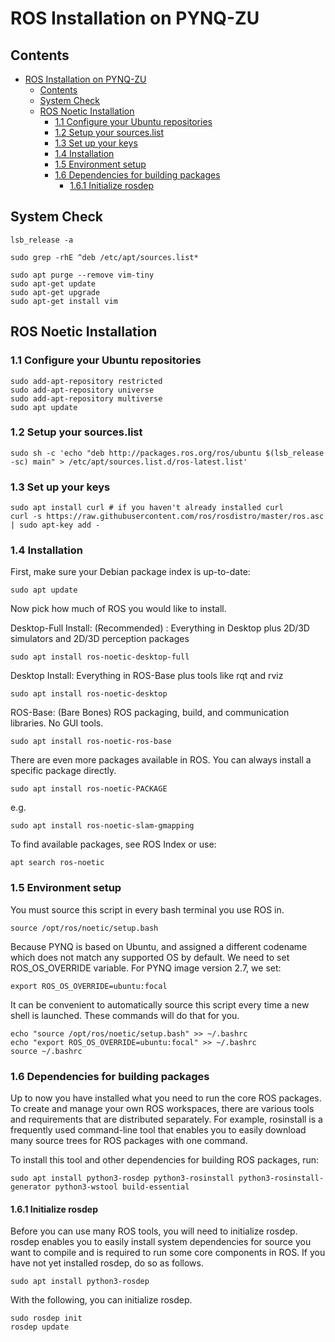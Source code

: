 # ROS Installation on PYNQ-ZU

## Contents
- [ROS Installation on PYNQ-ZU](#ros-installation-on-pynq-zu)
  - [Contents](#contents)
  - [System Check](#system-check)
  - [ROS Noetic Installation](#ros-noetic-installation)
    - [1.1 Configure your Ubuntu repositories](#11-configure-your-ubuntu-repositories)
    - [1.2 Setup your sources.list](#12-setup-your-sourceslist)
    - [1.3 Set up your keys](#13-set-up-your-keys)
    - [1.4 Installation](#14-installation)
    - [1.5 Environment setup](#15-environment-setup)
    - [1.6 Dependencies for building packages](#16-dependencies-for-building-packages)
      - [1.6.1 Initialize rosdep](#161-initialize-rosdep)
## System Check

```
lsb_release -a
```

```
sudo grep -rhE ^deb /etc/apt/sources.list*
```

```
sudo apt purge --remove vim-tiny
sudo apt-get update
sudo apt-get upgrade
sudo apt-get install vim
```

## ROS Noetic Installation
### 1.1 Configure your Ubuntu repositories
```
sudo add-apt-repository restricted
sudo add-apt-repository universe
sudo add-apt-repository multiverse
sudo apt update
```

### 1.2 Setup your sources.list
```
sudo sh -c 'echo "deb http://packages.ros.org/ros/ubuntu $(lsb_release -sc) main" > /etc/apt/sources.list.d/ros-latest.list'
```

### 1.3 Set up your keys
```
sudo apt install curl # if you haven't already installed curl
curl -s https://raw.githubusercontent.com/ros/rosdistro/master/ros.asc | sudo apt-key add -
```

### 1.4 Installation
First, make sure your Debian package index is up-to-date:
```
sudo apt update
```
Now pick how much of ROS you would like to install.

Desktop-Full Install: (Recommended) : Everything in Desktop plus 2D/3D simulators and 2D/3D perception packages
```
sudo apt install ros-noetic-desktop-full
```

Desktop Install: Everything in ROS-Base plus tools like rqt and rviz
```
sudo apt install ros-noetic-desktop
```

ROS-Base: (Bare Bones) ROS packaging, build, and communication libraries. No GUI tools.
```
sudo apt install ros-noetic-ros-base
```

There are even more packages available in ROS. You can always install a specific package directly.
```
sudo apt install ros-noetic-PACKAGE
```
e.g.
```
sudo apt install ros-noetic-slam-gmapping
```

To find available packages, see ROS Index or use:
```
apt search ros-noetic
```

### 1.5 Environment setup
You must source this script in every bash terminal you use ROS in.
```
source /opt/ros/noetic/setup.bash
```

Because PYNQ is based on Ubuntu, and assigned a different codename which does not match any supported OS by default. We need to set ROS_OS_OVERRIDE variable. For PYNQ image version 2.7, we set:
```
export ROS_OS_OVERRIDE=ubuntu:focal
```

It can be convenient to automatically source this script every time a new shell is launched. These commands will do that for you.
```
echo "source /opt/ros/noetic/setup.bash" >> ~/.bashrc
echo "export ROS_OS_OVERRIDE=ubuntu:focal" >> ~/.bashrc
source ~/.bashrc
```

### 1.6 Dependencies for building packages
Up to now you have installed what you need to run the core ROS packages. To create and manage your own ROS workspaces, there are various tools and requirements that are distributed separately. For example, rosinstall is a frequently used command-line tool that enables you to easily download many source trees for ROS packages with one command.

To install this tool and other dependencies for building ROS packages, run:
```
sudo apt install python3-rosdep python3-rosinstall python3-rosinstall-generator python3-wstool build-essential
```

#### 1.6.1 Initialize rosdep
Before you can use many ROS tools, you will need to initialize rosdep. rosdep enables you to easily install system dependencies for source you want to compile and is required to run some core components in ROS. If you have not yet installed rosdep, do so as follows.
```
sudo apt install python3-rosdep
```
With the following, you can initialize rosdep.
```
sudo rosdep init
rosdep update
```